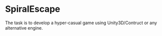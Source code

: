 # SpiralEscape
 The task is to develop a hyper-casual game using Unity3D/Contruct or any alternative engine.
